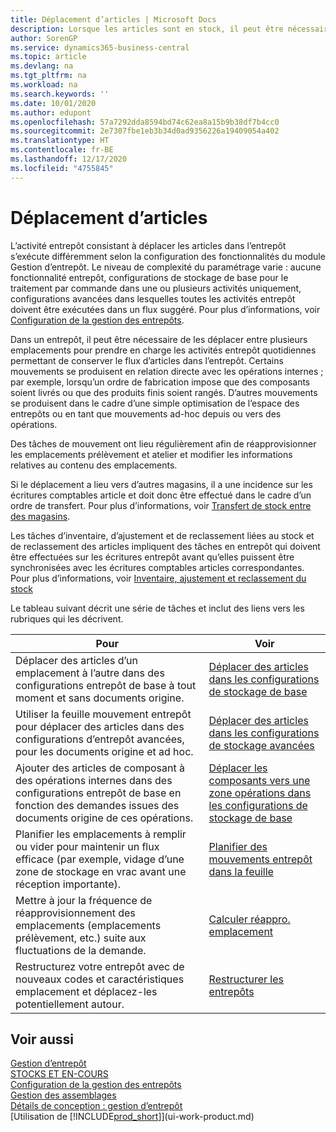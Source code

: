 ```yaml
---
title: Déplacement d’articles | Microsoft Docs
description: Lorsque les articles sont en stock, il peut être nécessaire de les déplacer entre plusieurs emplacements pour prendre en charge les activités entrepôt quotidiennes permettant de conserver le flux d’articles dans l’entrepôt. Certains mouvements se produisent en relation directe avec les opérations internes ; par exemple, lorsqu’un ordre de fabrication impose que des composants soient livrés ou que des produits finis soient rangés. D’autres mouvements se produisent dans le cadre d’une simple optimisation de l’espace des entrepôts ou en tant que mouvements ad-hoc depuis ou vers des opérations.
author: SorenGP
ms.service: dynamics365-business-central
ms.topic: article
ms.devlang: na
ms.tgt_pltfrm: na
ms.workload: na
ms.search.keywords: ''
ms.date: 10/01/2020
ms.author: edupont
ms.openlocfilehash: 57a7292dda8594bd74c62ea8a15b9b38df7b4cc0
ms.sourcegitcommit: 2e7307fbe1eb3b34d0ad9356226a19409054a402
ms.translationtype: HT
ms.contentlocale: fr-BE
ms.lasthandoff: 12/17/2020
ms.locfileid: "4755845"
---
```

# <a name="moving-items"></a>Déplacement d’articles
L’activité entrepôt consistant à déplacer les articles dans l’entrepôt s’exécute différemment selon la configuration des fonctionnalités du module Gestion d’entrepôt. Le niveau de complexité du paramétrage varie : aucune fonctionnalité entrepôt, configurations de stockage de base pour le traitement par commande dans une ou plusieurs activités uniquement, configurations avancées dans lesquelles toutes les activités entrepôt doivent être exécutées dans un flux suggéré. Pour plus d’informations, voir [Configuration de la gestion des entrepôts](warehouse-setup-warehouse.md).

Dans un entrepôt, il peut être nécessaire de les déplacer entre plusieurs emplacements pour prendre en charge les activités entrepôt quotidiennes permettant de conserver le flux d’articles dans l’entrepôt. Certains mouvements se produisent en relation directe avec les opérations internes ; par exemple, lorsqu’un ordre de fabrication impose que des composants soient livrés ou que des produits finis soient rangés. D’autres mouvements se produisent dans le cadre d’une simple optimisation de l’espace des entrepôts ou en tant que mouvements ad-hoc depuis ou vers des opérations.

Des tâches de mouvement ont lieu régulièrement afin de réapprovisionner les emplacements prélèvement et atelier et modifier les informations relatives au contenu des emplacements.

Si le déplacement a lieu vers d’autres magasins, il a une incidence sur les écritures comptables article et doit donc être effectué dans le cadre d’un ordre de transfert. Pour plus d’informations, voir [Transfert de stock entre des magasins](inventory-how-transfer-between-locations.md).  

Les tâches d’inventaire, d’ajustement et de reclassement liées au stock et de reclassement des articles impliquent des tâches en entrepôt qui doivent être effectuées sur les écritures entrepôt avant qu’elles puissent être synchronisées avec les écritures comptables articles correspondantes. Pour plus d’informations, voir [Inventaire, ajustement et reclassement du stock](inventory-how-count-adjust-reclassify.md)  

 Le tableau suivant décrit une série de tâches et inclut des liens vers les rubriques qui les décrivent.   

|**Pour**|**Voir**|  
|------------|-------------|  
|Déplacer des articles d’un emplacement à l’autre dans des configurations entrepôt de base à tout moment et sans documents origine.|[Déplacer des articles dans les configurations de stockage de base](warehouse-how-to-move-items-ad-hoc-in-basic-warehousing.md)|
|Utiliser la feuille mouvement entrepôt pour déplacer des articles dans des configurations d’entrepôt avancées, pour les documents origine et ad hoc.|[Déplacer des articles dans les configurations de stockage avancées](warehouse-how-to-move-items-in-advanced-warehousing.md)|  
|Ajouter des articles de composant à des opérations internes dans des configurations entrepôt de base en fonction des demandes issues des documents origine de ces opérations.|[Déplacer les composants vers une zone opérations dans les configurations de stockage de base](warehouse-how-to-move-components-to-an-operation-area-in-basic-warehousing.md)|
|Planifier les emplacements à remplir ou vider pour maintenir un flux efficace (par exemple, vidage d’une zone de stockage en vrac avant une réception importante).|[Planifier des mouvements entrepôt dans la feuille](warehouse-how-to-plan-warehouse-movements-in-worksheets.md)|
|Mettre à jour la fréquence de réapprovisionnement des emplacements (emplacements prélèvement, etc.) suite aux fluctuations de la demande.|[Calculer réappro. emplacement](warehouse-how-to-calculate-bin-replenishment.md)|
|Restructurez votre entrepôt avec de nouveaux codes et caractéristiques emplacement et déplacez-les potentiellement autour.|[Restructurer les entrepôts](warehouse-how-to-restructure-warehouses.md)|  

## <a name="see-also"></a>Voir aussi  
[Gestion d’entrepôt](warehouse-manage-warehouse.md)  
[STOCKS ET EN-COURS](inventory-manage-inventory.md)  
[Configuration de la gestion des entrepôts](warehouse-setup-warehouse.md)     
[Gestion des assemblages](assembly-assemble-items.md)    
[Détails de conception : gestion d’entrepôt](design-details-warehouse-management.md)  
[Utilisation de [!INCLUDE[prod_short](includes/prod_short.md)]](ui-work-product.md)
